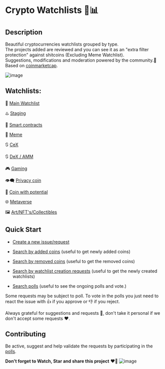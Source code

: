 # Crypto Watchlists 🔎📊

## Description

Beautiful cryptocurrencies watchlists grouped by type.  
The projects added are reviewed and you can see it as an "extra filter protection" against shitcoins (Excluding Meme Watchlist).  
Suggestions, modifications and moderation powered by the community.💪  
Based on [coinmarketcap](https://coinmarketcap.com/).

![image](https://user-images.githubusercontent.com/39730484/140724128-32581029-7e71-441c-a4c5-42208b3d5581.png)

## Watchlists:

🔰 [Main Watchlist](https://coinmarketcap.com/watchlist/607602d3c3fc3dead7c3dbee)

♨️ [Staging](https://coinmarketcap.com/watchlist/6162b12c30d2002bf7666dd1)

🧠 [Smart contracts](https://coinmarketcap.com/watchlist/6177f12ed1e785647a44bd2c)

🐶 [Meme](https://coinmarketcap.com/watchlist/6177f0aa148cb4178aad18e0)

🔃 [CeX](https://coinmarketcap.com/watchlist/617861160631495c1c57930a)

🔃 [DeX / AMM](https://coinmarketcap.com/watchlist/6177f0bfd989a52816ab0141)

🎮 [Gaming](https://coinmarketcap.com/watchlist/61772d7c5c40053e4c48eaa6)

👁️‍🗨️ [Privacy coin](https://coinmarketcap.com/watchlist/6177f0ffdf45216eaca0b34a)

🌱 [Coin with potential](https://coinmarketcap.com/watchlist/61797777b160446a2545df71)

🌐 [Metaverse](https://coinmarketcap.com/watchlist/607602d3c3fc3dead7c3dbee)

🖼️ [Art/NFT's/Collectibles](https://coinmarketcap.com/watchlist/6179a697cf54ea39e5efe9c4)

## Quick Start

* [Create a new issue/request](https://github.com/tifDev/crypto-watchlists/issues/new/choose)

* [Search by added coins](https://github.com/tifDev/crypto-watchlists/issues?q=is%3Aopen+is%3Aissue+label%3A%22%E2%9E%95+Add+coin+request%22) (useful to get newly added coins)

* [Search by removed coins](https://github.com/tifDev/crypto-watchlists/issues?q=label%3A%22%E2%9E%96+Remove+coin+request%22) (useful to get the removed coins)

* [Search by watchlist creation requests](https://github.com/tifDev/crypto-watchlists/issues?q=label%3A%22%E2%9E%95+Create+list+request%22+) (useful to get the newly created watchlists)

* [Search polls](https://github.com/tifDev/crypto-watchlists/issues?q=label%3A%22%F0%9F%97%B3%EF%B8%8F+Poll%22) (useful to see the ongoing polls and vote.)

Some requests may be subject to poll. To vote in the polls you just need to react the issue with 👍 if you approve or 👎 if you reject.

Always grateful for suggestions and requests 🙏, don't take it personal if we don't accept some requests ❤️.

## Contributing

Be active, suggest and help validate the requests by participating in the [polls](https://github.com/tifDev/crypto-watchlists/issues?q=label%3A%22%F0%9F%97%B3%EF%B8%8F+Poll%22).

**Don't forget to Watch, Star and share this project** ❤️🙏
![image](https://user-images.githubusercontent.com/39730484/140724479-82778c39-7f41-4173-93d1-8818c842fc6b.png)

